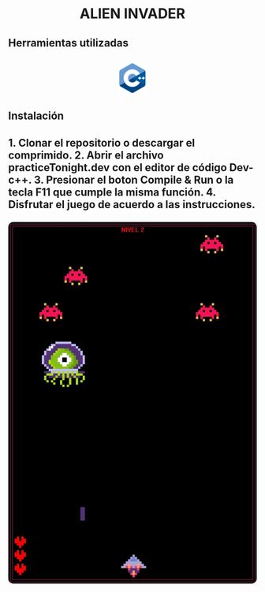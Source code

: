 <h1 align="center">ALIEN INVADER</h1>



<h2>Herramientas utilizadas<h2>

<p align="center">
 <img src="https://raw.githubusercontent.com/devicons/devicon/master/icons/cplusplus/cplusplus-original.svg" width="60px">
</p>

<h2>Instalación<h2>
1. Clonar el repositorio o descargar el comprimido.
2. Abrir el archivo practiceTonight.dev con el editor de código Dev-c++.
3. Presionar el boton Compile & Run o la tecla F11 que cumple la misma función.
4. Disfrutar el juego de acuerdo a las instrucciones.

<h3 align="center">
  <img src="./design/mobile-design.jpg" style="border-radius: 10px;"/>
</h3>
